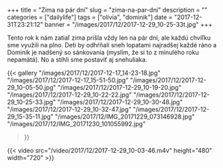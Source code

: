 +++
title = "Zima na pár dní"
slug = "zima-na-par-dni"
description = ""
categories = ["dailylife"]
tags = ["olivia", "dominik"]
date = "2017-12-31T23:21:12"
banner = "/images/2017/12/2017-12-29_10-25-33t.jpg"
+++

Tento rok k nám zatiaľ zima prišla vždy len na pár dní, ale každú chvíľku sme využili na plno. Deti by odhŕňali sneh lopatami najradšej každé ráno a Dominik je nadšený so sánkovania (myslím, že si to z minulého roku nepamätá). No a stihli sme postaviť aj snehuliaka.


{{< gallery
  "/images/2017/12/2017-12-17_14-23-18.jpg"
  "/images/2017/12/2017-12-17_15-51-50.jpg"
  "/images/2017/12/2017-12-29_10-05-50.jpg"
  "/images/2017/12/2017-12-29_10-19-20.jpg"
  "/images/2017/12/2017-12-29_10-22-22.jpg"
  "/images/2017/12/2017-12-29_10-25-33.jpg"
  "/images/2017/12/2017-12-29_10-30-48.jpg"
  "/images/2017/12/2017-12-29_10-32-47.jpg"
  "/images/2017/12/2017-12-29_15-35-11.jpg"
  "/images/2017/12/IMG_20171229_073146928.jpg"
  "/images/2017/12/IMG_20171230_101055992.jpg"
>}}

{{< video src="/video/2017/12/2017-12-29_10-03-46.m4v" height="480" width="720" >}}

